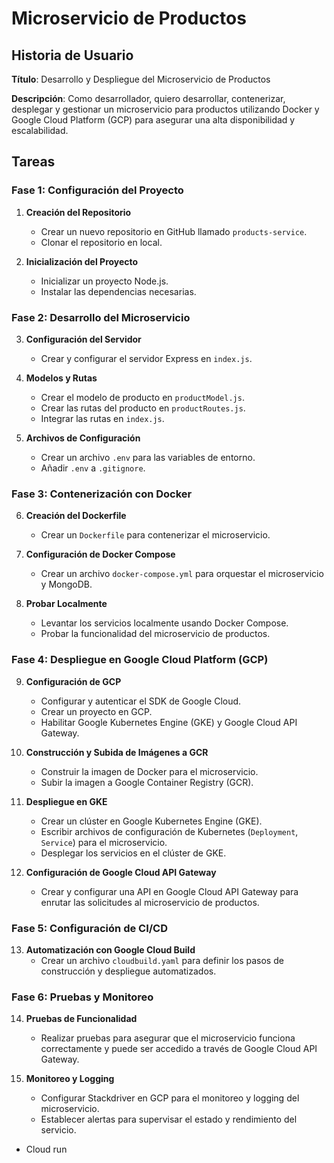 # Microservicio de Productos

## Historia de Usuario

**Título**: Desarrollo y Despliegue del Microservicio de Productos

**Descripción**: Como desarrollador, quiero desarrollar, contenerizar, desplegar y gestionar un microservicio para productos utilizando Docker y Google Cloud Platform (GCP) para asegurar una alta disponibilidad y escalabilidad.

## Tareas

### Fase 1: Configuración del Proyecto

1. **Creación del Repositorio**
   - Crear un nuevo repositorio en GitHub llamado `products-service`.
   - Clonar el repositorio en local.

2. **Inicialización del Proyecto**
   - Inicializar un proyecto Node.js.
   - Instalar las dependencias necesarias.

### Fase 2: Desarrollo del Microservicio

3. **Configuración del Servidor**
   - Crear y configurar el servidor Express en `index.js`.

4. **Modelos y Rutas**
   - Crear el modelo de producto en `productModel.js`.
   - Crear las rutas del producto en `productRoutes.js`.
   - Integrar las rutas en `index.js`.

5. **Archivos de Configuración**
   - Crear un archivo `.env` para las variables de entorno.
   - Añadir `.env` a `.gitignore`.

### Fase 3: Contenerización con Docker

6. **Creación del Dockerfile**
   - Crear un `Dockerfile` para contenerizar el microservicio.

7. **Configuración de Docker Compose**
   - Crear un archivo `docker-compose.yml` para orquestar el microservicio y MongoDB.

8. **Probar Localmente**
   - Levantar los servicios localmente usando Docker Compose.
   - Probar la funcionalidad del microservicio de productos.

### Fase 4: Despliegue en Google Cloud Platform (GCP)

9. **Configuración de GCP**
   - Configurar y autenticar el SDK de Google Cloud.
   - Crear un proyecto en GCP.
   - Habilitar Google Kubernetes Engine (GKE) y Google Cloud API Gateway.

10. **Construcción y Subida de Imágenes a GCR**
    - Construir la imagen de Docker para el microservicio.
    - Subir la imagen a Google Container Registry (GCR).

11. **Despliegue en GKE**
    - Crear un clúster en Google Kubernetes Engine (GKE).
    - Escribir archivos de configuración de Kubernetes (`Deployment`, `Service`) para el microservicio.
    - Desplegar los servicios en el clúster de GKE.

12. **Configuración de Google Cloud API Gateway**
    - Crear y configurar una API en Google Cloud API Gateway para enrutar las solicitudes al microservicio de productos.

### Fase 5: Configuración de CI/CD

13. **Automatización con Google Cloud Build**
    - Crear un archivo `cloudbuild.yaml` para definir los pasos de construcción y despliegue automatizados.

### Fase 6: Pruebas y Monitoreo

14. **Pruebas de Funcionalidad**
    - Realizar pruebas para asegurar que el microservicio funciona correctamente y puede ser accedido a través de Google Cloud API Gateway.

15. **Monitoreo y Logging**
    - Configurar Stackdriver en GCP para el monitoreo y logging del microservicio.
    - Establecer alertas para supervisar el estado y rendimiento del servicio.



- Cloud run